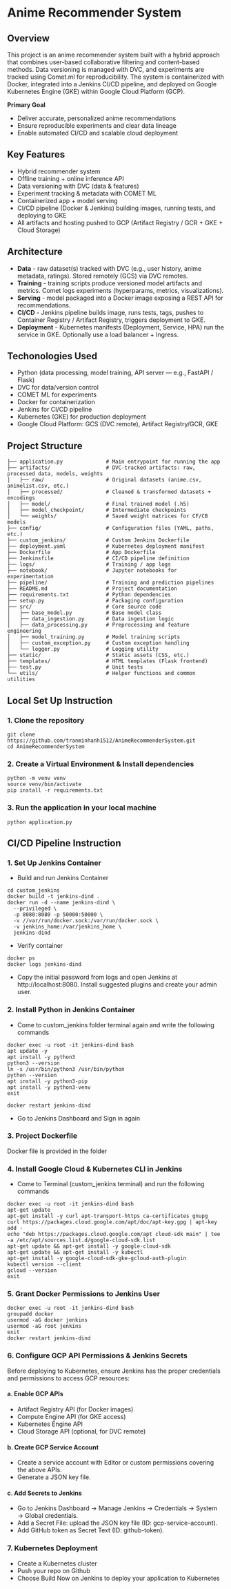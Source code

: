 # Anime Recommender System

## Overview
This project is an anime recommender system built with a hybrid approach that combines user-based collaborative filtering and content-based methods. Data versioning is managed with DVC, and experiments are tracked using Comet.ml for reproducibility. The system is containerized with Docker, integrated into a Jenkins CI/CD pipeline, and deployed on Google Kubernetes Engine (GKE) within Google Cloud Platform (GCP).

**Primary Goal**
- Deliver accurate, personalized anime recommendations
- Ensure reproducible experiments and clear data lineage
- Enable automated CI/CD and scalable cloud deployment

## Key Features
- Hybrid recommender system
- Offline training + online inference API
- Data versioning with DVC (data & features)
- Experiment tracking & metadata with COMET ML
- Containerized app + model serving
- CI/CD pipeline (Docker & Jenkins) building images, running tests, and deploying to GKE
- All artifacts and hosting pushed to GCP (Artifact Registry / GCR + GKE + Cloud Storage)

## Architecture
- **Data** - raw dataset(s) tracked with DVC (e.g., user history, anime metadata, ratings). Stored remotely (GCS) via DVC remotes.
- **Training** - training scripts produce versioned model artifacts and metrics. Comet logs experiments (hyperparams, metrics, visualizations).
- **Serving** - model packaged into a Docker image exposing a REST API for recommendations.
- **CI/CD** - Jenkins pipeline builds image, runs tests, tags, pushes to Container Registry / Artifact Registry, triggers deployment to GKE.
- **Deployment** - Kubernetes manifests (Deployment, Service, HPA) run the service in GKE. Optionally use a load balancer + Ingress.

## Techonologies Used
- Python (data processing, model training, API server — e.g., FastAPI / Flask)
- DVC for data/version control
- COMET ML for experiments
- Docker for containerization
- Jenkins for CI/CD pipeline
- Kubernetes (GKE) for production deployment
- Google Cloud Platform: GCS (DVC remote), Artifact Registry/GCR, GKE

## Project Structure
```
├── application.py              # Main entrypoint for running the app
├── artifacts/                  # DVC-tracked artifacts: raw, processed data, models, weights
│   ├── raw/                    # Original datasets (anime.csv, animelist.csv, etc.)
│   ├── processed/              # Cleaned & transformed datasets + encodings
│   ├── model/                  # Final trained model (.h5)
│   ├── model_checkpoint/       # Intermediate checkpoints
│   └── weights/                # Saved weight matrices for CF/CB models
├── config/                     # Configuration files (YAML, paths, etc.)
├── custom_jenkins/             # Custom Jenkins Dockerfile
├── deployment.yaml             # Kubernetes deployment manifest
├── Dockerfile                  # App Dockerfile
├── Jenkinsfile                 # CI/CD pipeline definition
├── logs/                       # Training / app logs
├── notebook/                   # Jupyter notebooks for experimentation
├── pipeline/                   # Training and prediction pipelines
├── README.md                   # Project documentation
├── requirements.txt            # Python dependencies
├── setup.py                    # Packaging configuration
├── src/                        # Core source code
│   ├── base_model.py           # Base model class
│   ├── data_ingestion.py       # Data ingestion logic
│   ├── data_processing.py      # Preprocessing and feature engineering
│   ├── model_training.py       # Model training scripts
│   ├── custom_exception.py     # Custom exception handling
│   └── logger.py               # Logging utility
├── static/                     # Static assets (CSS, etc.)
├── templates/                  # HTML templates (Flask frontend)
├── test.py                     # Unit tests
└── utils/                      # Helper functions and common utilities
```
## Local Set Up Instruction
### 1. Clone the repository
```
git clone https://github.com/tranminhanh1512/AnimeRecommenderSystem.git
cd AnimeRecommenderSystem
```
### 2. Create a Virtual Environment & Install dependencies
```
python -m venv venv
source venv/bin/activate  
pip install -r requirements.txt
```
### 3. Run the application in your local machine
```
python application.py
```
## CI/CD Pipeline Instruction
### 1. Set Up Jenkins Container
- Build and run Jenkins Container
```
cd custom_jenkins
docker build -t jenkins-dind .
docker run -d --name jenkins-dind \
  --privileged \
  -p 8080:8080 -p 50000:50000 \
  -v //var/run/docker.sock:/var/run/docker.sock \
  -v jenkins_home:/var/jenkins_home \
  jenkins-dind
```
- Verify container
```
docker ps
docker logs jenkins-dind
```
- Copy the initial password from logs and open Jenkins at http://localhost:8080. Install suggested plugins and create your admin user.
### 2. Install Python in Jenkins Container
- Come to custom_jenkins folder terminal again and write the following commands

```
docker exec -u root -it jenkins-dind bash
apt update -y
apt install -y python3
python3 --version
ln -s /usr/bin/python3 /usr/bin/python
python --version
apt install -y python3-pip
apt install -y python3-venv
exit

docker restart jenkins-dind
```
- Go to Jenkins Dashboard and Sign in again
### 3. Project Dockerfile
Docker file is provided in the folder
### 4. Install Google Cloud & Kubernetes CLI in Jenkins
- Come to Terminal (custom_jenkins terminal) and run the following commands
```
docker exec -u root -it jenkins-dind bash
apt-get update
apt-get install -y curl apt-transport-https ca-certificates gnupg
curl https://packages.cloud.google.com/apt/doc/apt-key.gpg | apt-key add -
echo "deb https://packages.cloud.google.com/apt cloud-sdk main" | tee -a /etc/apt/sources.list.d/google-cloud-sdk.list
apt-get update && apt-get install -y google-cloud-sdk
apt-get update && apt-get install -y kubectl
apt-get install -y google-cloud-sdk-gke-gcloud-auth-plugin
kubectl version --client
gcloud --version
exit
```
### 5. Grant Docker Permissions to Jenkins User
```
docker exec -u root -it jenkins-dind bash
groupadd docker
usermod -aG docker jenkins
usermod -aG root jenkins
exit
docker restart jenkins-dind
```
### 6. Configure GCP API Permissions & Jenkins Secrets
Before deploying to Kubernetes, ensure Jenkins has the proper credentials and permissions to access GCP resources:
#### a. Enable GCP APIs
- Artifact Registry API (for Docker images)
- Compute Engine API (for GKE access)
- Kubernetes Engine API
- Cloud Storage API (optional, for DVC remote)
#### b. Create GCP Service Account
- Create a service account with Editor or custom permissions covering the above APIs.
- Generate a JSON key file.
#### c. Add Secrets to Jenkins
- Go to Jenkins Dashboard → Manage Jenkins → Credentials → System → Global credentials.
- Add a Secret File: upload the JSON key file (ID: gcp-service-account).
- Add GitHub token as Secret Text (ID: github-token).
### 7. Kubernetes Deployment
- Create a Kubernetes cluster
- Push your repo on Github 
- Choose Build Now on Jenkins to deploy your application to Kubernetes

